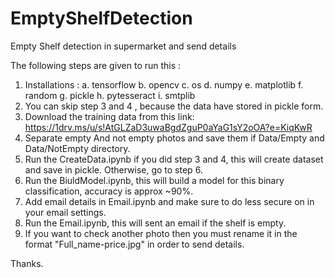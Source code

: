 # EmptyShelfDetection
Empty Shelf detection in supermarket and send details

The following steps are given to run this :
 1. Installations : 
     a. tensorflow
     b. opencv
     c. os
     d. numpy
     e. matplotlib
     f. random
     g. pickle
     h. pytesseract
     i. smtplib
 2. You can skip step 3 and 4 , because the data have stored in pickle form.
 3. Download the training data from this link: https://1drv.ms/u/s!AtGLZaD3uwaBgdZguP0aYaG1sY2oOA?e=KiqKwR
 4. Separate empty And not empty photos and save them if Data/Empty and Data/NotEmpty directory.
 5. Run the CreateData.ipynb if you did step 3 and 4, this will create dataset and save in pickle. Otherwise, go to step 6.
 6. Run the BiuldModel.ipynb, this will build a model for this binary classification, accuracy is approx ~90%.
 7. Add email details in Email.ipynb and make sure to do less secure on in your email settings.
 8. Run the Email.ipynb, this will sent an email if the shelf is empty.
 9. If you want to check another photo then you must rename it in the format "Full_name-price.jpg" in order to send details.
 
 Thanks.
 
